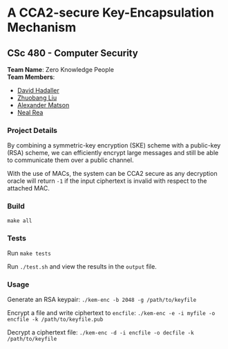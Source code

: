 # A CCA2-secure Key-Encapsulation Mechanism
## CSc 480 - Computer Security

**Team Name**: Zero Knowledge People  
**Team Members**:
* [David Hadaller](https://github.com/dahadaller)
* [Zhuobang Liu](https://github.com/bonliu)
* [Alexander Matson](https://github.com/alexmat2on)
* [Neal Rea](https://github.com/nealrea)

### Project Details
By combining a symmetric-key encryption (SKE) scheme with a public-key (RSA) scheme, we can efficiently encrypt large messages and still be able to communicate them over a public channel.

With the use of MACs, the system can be CCA2 secure as any decryption oracle will return `-1` if the input ciphertext is invalid with respect to the attached MAC.

### Build

`make all`

### Tests

Run `make tests`

Run `./test.sh` and view the results in the `output` file.

### Usage

Generate an RSA keypair: `./kem-enc -b 2048 -g /path/to/keyfile`

Encrypt a file and write ciphertext to `encfile`: `./kem-enc -e -i myfile -o encfile -k /path/to/keyfile.pub`

Decrypt a ciphertext file: `./kem-enc -d -i encfile -o decfile -k /path/to/keyfile`
